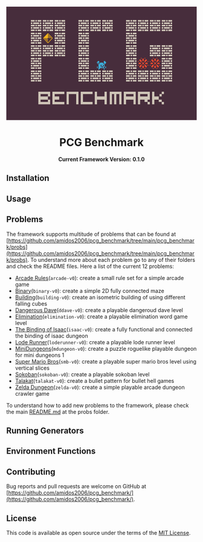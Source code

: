 <p align="center">
  <img height="300px" src="images/logo.png"/>
</p>
<h1 align="center">
PCG Benchmark
</h1>
<p align="center">
  <b>Current Framework Version: 0.1.0</b>
</p>

## Installation

## Usage

## Problems
The framework supports multitude of problems that can be found at [https://github.com/amidos2006/pcg_benchmark/tree/main/pcg_benchmark/probs](https://github.com/amidos2006/pcg_benchmark/tree/main/pcg_benchmark/probs). To understand more about each problem go to any of their folders and check the README files. Here a list of the current 12 problems:
- [Arcade Rules](https://github.com/amidos2006/pcg_benchmark/blob/main/pcg_benchmark/probs/arcaderules/README.md)(`arcade-v0`): create a small rule set for a simple arcade game
- [Binary](https://github.com/amidos2006/pcg_benchmark/blob/main/pcg_benchmark/probs/binary/README.md)(`binary-v0`): create a simple 2D fully connected maze
- [Building](https://github.com/amidos2006/pcg_benchmark/blob/main/pcg_benchmark/probs/building/README.md)(`building-v0`): create an isometric building of using different falling cubes
- [Dangerous Dave](https://github.com/amidos2006/pcg_benchmark/blob/main/pcg_benchmark/probs/ddave/README.md)(`ddave-v0`): create a playable dangeroud dave level
- [Elimination](https://github.com/amidos2006/pcg_benchmark/blob/main/pcg_benchmark/probs/elimination/README.md)(`elimination-v0`): create a playable elimination word game level
- [The Binding of Isaac](https://github.com/amidos2006/pcg_benchmark/blob/main/pcg_benchmark/probs/isaac/README.md)(`isaac-v0`): create a fully functional and connected the binding of isaac dungeon
- [Lode Runner](https://github.com/amidos2006/pcg_benchmark/blob/main/pcg_benchmark/probs/loderunner/README.md)(`loderunner-v0`): create a playable lode runner level
- [MiniDungeons](https://github.com/amidos2006/pcg_benchmark/blob/main/pcg_benchmark/probs/mdungeon/README.md)(`mdungeon-v0`): create a puzzle roguelike playable dungeon for mini dungeons 1
- [Super Mario Bros](https://github.com/amidos2006/pcg_benchmark/blob/main/pcg_benchmark/probs/smb/README.md)(`smb-v0`): create a playable super mario bros level using vertical slices
- [Sokoban](https://github.com/amidos2006/pcg_benchmark/blob/main/pcg_benchmark/probs/sokoban/README.md)(`sokoban-v0`): create a playable sokoban level
- [Talakat](https://github.com/amidos2006/pcg_benchmark/blob/main/pcg_benchmark/probs/talakat/README.md)(`talakat-v0`): create a bullet pattern for bullet hell games
- [Zelda Dungeon](https://github.com/amidos2006/pcg_benchmark/blob/main/pcg_benchmark/probs/zelda/README.md)(`zelda-v0`): create a simple playable arcade dungeon crawler game

To understand how to add new problems to the framework, please check the main [README.md](https://github.com/amidos2006/pcg_benchmark/blob/main/pcg_benchmark/probs/README.md) at the probs folder.

## Running Generators

## Environment Functions

## Contributing
Bug reports and pull requests are welcome on GitHub at [https://github.com/amidos2006/pcg_benchmark/](https://github.com/amidos2006/pcg_benchmark/).

## License
This code is available as open source under the terms of the [MIT License](https://opensource.org/licenses/MIT).